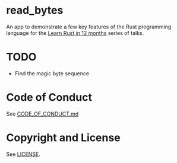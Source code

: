 # read_bytes

An app to demonstrate a few key features of the Rust programming language for the [Learn Rust in 12 months](https://github.com/booyaa/learn-rust-in-12-months) series of talks.

# TODO

- Find the magic byte sequence

# Code of Conduct

See [CODE_OF_CONDUCT.md]([CODE_OF_CONDUCT.md])
# Copyright and License

See [LICENSE](LICENSE).